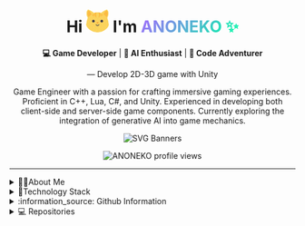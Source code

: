 
<div align="center">
<h1>Hi <img src="./images/hashnodeCat.gif" alt="" width="40">
I'm
<span style="background: -webkit-linear-gradient(135deg, rgb(0, 255, 164), rgb(166, 104, 255)) text; -webkit-text-fill-color: transparent;">ANONEKO ✨</span>
</h1>

**💻 Game Developer** | **🚀 AI Enthusiast** | **🌱 Code Adventurer**

— Develop 2D-3D game with Unity

Game Engineer with a passion for crafting immersive gaming experiences. Proficient in C++, Lua, C#, and Unity. Experienced in developing both client-side and server-side game components. Currently exploring the integration of generative AI into game mechanics.

![SVG Banners](https://svg-banners.vercel.app/api?type=origin&text1=Hi😸I'm%20ANONEKO%20✨&text2=💻%20Game%20Developer%20💖%20Open%20Source&width=800&height=200)

![ANONEKO profile views](https://u8views.com/api/v1/github/profiles/2578490/views/day-week-month-total-count.svg)

</div>

---

<details>
 <h2 align="center"> 👩‍💻About Me👩‍💻</h2>
 <summary> 👩‍💻About Me</summary>

- 🚀 I'm currently working on a massive multiplayer online game project.
- 🔭 I'm a game engineer at a Taiwanese MMO company, focused on developing innovative gameplay through the integration of generative AI.
- 🌱 I'm constantly learning about new AI techniques, especially those related to natural language processing, speech synthesis, and image generation.
- 🤔 I'm looking for help with optimizing AI models for real-time applications within game engines.
- 💬 Ask me about game development with Unity, C#, and Lua, server-side development with C++, or my experiences working on a MMO.
- ⚡ Fun fact: I'm a huge fan of Nintendo games, especially Pokémon and Kirby. In my free time, I enjoy creating fan art of Kirby.

![](https://github-profile-trophy.vercel.app/?username=ANONEKO777&theme=juicyfresh&no-frame=true&no-bg=true&margin-w=-13&row1)

 <br>
</details>

<details>
 <h2 align="center"> 💼 Technology Stack 💼</h2>
 <summary> 💼Technology Stack</summary>

![GameDev](https://img.shields.io/badge/GameDev-FEC803?style=for-the-badge)
![C++](https://img.shields.io/badge/C++-00599C?style=for-the-badge&logo=c%2B%2B)
![Lua](https://img.shields.io/badge/Lua-513569?style=for-the-badge&logo=lua)
![C#](https://img.shields.io/badge/C%23-239120?style=for-the-badge&logo=c%23)
![Unity](https://img.shields.io/badge/Unity-464646?style=for-the-badge&logo=unity)

![AI](https://img.shields.io/badge/AI-FEC803?style=for-the-badge)
![PyTorch](https://img.shields.io/badge/PyTorch-%23EE4C2C.svg?style=for-the-badge&logo=PyTorch&logoColor=white)
![ChatGPT](https://img.shields.io/badge/chatGPT-74aa9c?style=for-the-badge&logo=openai&logoColor=white)
![GitHub Copilot](https://img.shields.io/badge/github_copilot-8957E5?style=for-the-badge&logo=github-copilot&logoColor=white)
![Google Gemini](https://img.shields.io/badge/google%20gemini-8E75B2?style=for-the-badge&logo=google%20gemini&logoColor=white)

![TOOL](https://img.shields.io/badge/TOOL-FEC803?style=for-the-badge)
![Visual Studio Code](https://img.shields.io/badge/VS%20Code-0078d7.svg?style=for-the-badge&logo=visual-studio-code&logoColor=white)
![Visual Studio](https://img.shields.io/badge/Visual%20Studio-5C2D91.svg?style=for-the-badge&logo=visual-studio&logoColor=white)
![Git](https://img.shields.io/badge/git-%23F05033.svg?style=for-the-badge&logo=git&logoColor=white)

<div align="center">
	<code><img width="50" src="https://raw.githubusercontent.com/marwin1991/profile-technology-icons/refs/heads/main/icons/c++.png" alt="C++" title="C++"/></code>
	<code><img width="50" src="https://raw.githubusercontent.com/marwin1991/profile-technology-icons/refs/heads/main/icons/unity.png" alt="Unity" title="Unity"/></code>
	<code><img width="50" src="https://raw.githubusercontent.com/marwin1991/profile-technology-icons/refs/heads/main/icons/_net_core.png" alt=".NET Core" title=".NET Core"/></code>
	<code><img width="50" src="https://raw.githubusercontent.com/marwin1991/profile-technology-icons/refs/heads/main/icons/lua.png" alt="Lua" title="Lua"/></code>
	<code><img width="50" src="https://raw.githubusercontent.com/marwin1991/profile-technology-icons/refs/heads/main/icons/python.png" alt="Python" title="Python"/></code>
	<code><img width="50" src="https://raw.githubusercontent.com/marwin1991/profile-technology-icons/refs/heads/main/icons/visual_studio_code.png" alt="Visual Studio Code" title="Visual Studio Code"/></code>
	<code><img width="50" src="https://raw.githubusercontent.com/marwin1991/profile-technology-icons/refs/heads/main/icons/git.png" alt="Git" title="Git"/></code>
	<code><img width="50" src="https://raw.githubusercontent.com/marwin1991/profile-technology-icons/refs/heads/main/icons/github.png" alt="GitHub" title="GitHub"/></code>
	<code><img width="50" src="https://raw.githubusercontent.com/marwin1991/profile-technology-icons/refs/heads/main/icons/gitlab.png" alt="GitLab" title="GitLab"/></code>
</div>

 <br>
</details>

<details>
 <h2 align="center">:information_source: Github Information :information_source:</h2>
<summary> :information_source:	Github Information</summary>

![](http://github-profile-summary-cards.vercel.app/api/cards/profile-details?username=ANONEKO777&theme=nightowl)

![](http://github-profile-summary-cards.vercel.app/api/cards/repos-per-language?username=ANONEKO777&theme=nightowl)
![](http://github-profile-summary-cards.vercel.app/api/cards/most-commit-language?username=ANONEKO777&theme=nightowl)

![](http://github-profile-summary-cards.vercel.app/api/cards/stats?username=ANONEKO777&theme=nightowl)
![](http://github-profile-summary-cards.vercel.app/api/cards/productive-time?username=ANONEKO777&theme=nightowl&utcOffset=8)

![ANONEKO777 github-stats](https://stats.dooboo.io/api/github-stats-advanced?login=ANONEKO777)

<picture decoding="async" loading="lazy">
  <source media="(prefers-color-scheme: light)" srcset="https://pixel-profile.vercel.app/api/github-stats?username=ANONEKO777&theme=summer">
  <source media="(prefers-color-scheme: dark)" srcset="https://pixel-profile.vercel.app/api/github-stats?username=ANONEKO777&screen_effect=true&theme=blue_chill">
  <img alt="github stats" src="https://pixel-profile.vercel.app/api/github-stats?username=ANONEKO777&theme=summer">
</picture>

 <br>
</details>


<details>
 <h2 align="center">💻 My Github Repositories 💻</h2>
 <summary> 💻 Repositories </summary> <br>

<br>
<div width="100%" align="center">
 <a align="right" href="https://github.com/ANONEKO777/sherpa-onnx-vits-fine-tuning-webui" title="Atolye">
  <img align="left"  height="140" src="https://github-readme-stats.vercel.app/api/pin/?username=ANONEKO777&repo=sherpa-onnx-vits-fine-tuning-webui&theme=react&border_color=61dafb&border_radius=10"></a>

  <!-- <a align="right" href="https://github.com/ANONEKO777/sherpa-onnx-vits-fine-tuning-webui" title="CollegeApp-WebApiDotnet7">
    <img align="right" height="140" src="https://github-readme-stats.vercel.app/api/pin/?username=ANONEKO777&repo=sherpa-onnx-vits-fine-tuning-webui&theme=react&border_color=61dafb&border_radius=10"></a> -->

</div>

<br/><br/><br/><br/><br/><br/><br/>

<!-- <div width="100%" align="center">
 <a align="right" href="https://github.com/ANONEKO777/sherpa-onnx-vits-fine-tuning-webui" title="Atolye">
  <img align="left"  height="140" src="https://github-readme-stats.vercel.app/api/pin/?username=ANONEKO777&repo=sherpa-onnx-vits-fine-tuning-webui&theme=react&border_color=61dafb&border_radius=10"></a>

  <a align="right" href="https://github.com/ANONEKO777/sherpa-onnx-vits-fine-tuning-webui" title="CollegeApp-WebApiDotnet7">
    <img align="right" height="140" src="https://github-readme-stats.vercel.app/api/pin/?username=ANONEKO777&repo=sherpa-onnx-vits-fine-tuning-webui&theme=react&border_color=61dafb&border_radius=10"></a>

</div> -->

<br/><br/><br/><br/><br/><br/><br/>

<h4 align="center">
  <a href="https://github.com/ANONEKO777?tab=repositories" title="Show Repositories">🔎 Show More 🔍</a>
</h4>
  <br>
</details>